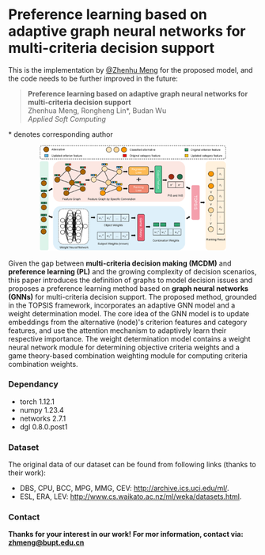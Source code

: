 # Preference learning based on adaptive graph neural networks for multi-criteria decision support

 This is the implementation by <a href='https://github.com/nunu1995'>@Zhenhu Meng</a> for the proposed model, and the code needs to be further improved in the future:

 >**Preference learning based on adaptive graph neural networks for multi-criteria decision support**  
 >Zhenhua Meng, Rongheng Lin*, Budan Wu\
 >*Applied Soft Computing*


\* denotes corresponding author
<p align="center">
<img src="PL_GNNs_MCDM.png" alt="PLGNNsMCDM" width=75%>
</p>

Given the gap between **multi-criteria decision making (MCDM)** and **preference learning (PL)** and the growing complexity of decision scenarios, this paper introduces the definition of graphs to model decision issues and proposes a preference learning method based on **graph neural networks (GNNs)** for multi-criteria decision support. The proposed method, grounded in the TOPSIS framework, incorporates an adaptive GNN model and a weight determination model. The core idea of the GNN model is to update embeddings from the alternative (node)'s criterion features and category features, and use the attention mechanism to adaptively learn their respective importance. The weight determination model contains a weight neural network module for determining objective criteria weights and a game theory-based combination weighting module for computing criteria combination weights.

### Dependancy
- torch 1.12.1
- numpy 1.23.4
- networks 2.7.1
- dgl 0.8.0.post1

### Dataset
The original data of our dataset can be found from following links (thanks to their work):
- DBS, CPU, BCC, MPG, MMG, CEV: http://archive.ics.uci.edu/ml/.
- ESL, ERA, LEV: http://www.cs.waikato.ac.nz/ml/weka/datasets.html.

### Contact
**Thanks for your interest in our work! For mor information, contact via: zhmeng@bupt.edu.cn**
